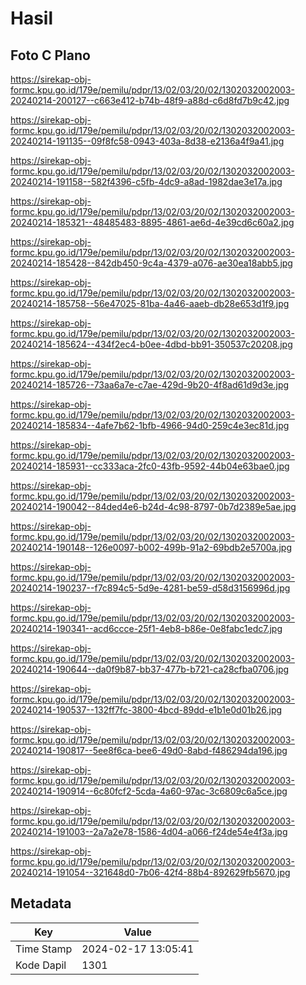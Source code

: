 # Hasil

## Foto C Plano

https://sirekap-obj-formc.kpu.go.id/179e/pemilu/pdpr/13/02/03/20/02/1302032002003-20240214-200127--c663e412-b74b-48f9-a88d-c6d8fd7b9c42.jpg

https://sirekap-obj-formc.kpu.go.id/179e/pemilu/pdpr/13/02/03/20/02/1302032002003-20240214-191135--09f8fc58-0943-403a-8d38-e2136a4f9a41.jpg

https://sirekap-obj-formc.kpu.go.id/179e/pemilu/pdpr/13/02/03/20/02/1302032002003-20240214-191158--582f4396-c5fb-4dc9-a8ad-1982dae3e17a.jpg

https://sirekap-obj-formc.kpu.go.id/179e/pemilu/pdpr/13/02/03/20/02/1302032002003-20240214-185321--48485483-8895-4861-ae6d-4e39cd6c60a2.jpg

https://sirekap-obj-formc.kpu.go.id/179e/pemilu/pdpr/13/02/03/20/02/1302032002003-20240214-185428--842db450-9c4a-4379-a076-ae30ea18abb5.jpg

https://sirekap-obj-formc.kpu.go.id/179e/pemilu/pdpr/13/02/03/20/02/1302032002003-20240214-185758--56e47025-81ba-4a46-aaeb-db28e653d1f9.jpg

https://sirekap-obj-formc.kpu.go.id/179e/pemilu/pdpr/13/02/03/20/02/1302032002003-20240214-185624--434f2ec4-b0ee-4dbd-bb91-350537c20208.jpg

https://sirekap-obj-formc.kpu.go.id/179e/pemilu/pdpr/13/02/03/20/02/1302032002003-20240214-185726--73aa6a7e-c7ae-429d-9b20-4f8ad61d9d3e.jpg

https://sirekap-obj-formc.kpu.go.id/179e/pemilu/pdpr/13/02/03/20/02/1302032002003-20240214-185834--4afe7b62-1bfb-4966-94d0-259c4e3ec81d.jpg

https://sirekap-obj-formc.kpu.go.id/179e/pemilu/pdpr/13/02/03/20/02/1302032002003-20240214-185931--cc333aca-2fc0-43fb-9592-44b04e63bae0.jpg

https://sirekap-obj-formc.kpu.go.id/179e/pemilu/pdpr/13/02/03/20/02/1302032002003-20240214-190042--84ded4e6-b24d-4c98-8797-0b7d2389e5ae.jpg

https://sirekap-obj-formc.kpu.go.id/179e/pemilu/pdpr/13/02/03/20/02/1302032002003-20240214-190148--126e0097-b002-499b-91a2-69bdb2e5700a.jpg

https://sirekap-obj-formc.kpu.go.id/179e/pemilu/pdpr/13/02/03/20/02/1302032002003-20240214-190237--f7c894c5-5d9e-4281-be59-d58d3156996d.jpg

https://sirekap-obj-formc.kpu.go.id/179e/pemilu/pdpr/13/02/03/20/02/1302032002003-20240214-190341--acd6ccce-25f1-4eb8-b86e-0e8fabc1edc7.jpg

https://sirekap-obj-formc.kpu.go.id/179e/pemilu/pdpr/13/02/03/20/02/1302032002003-20240214-190644--da0f9b87-bb37-477b-b721-ca28cfba0706.jpg

https://sirekap-obj-formc.kpu.go.id/179e/pemilu/pdpr/13/02/03/20/02/1302032002003-20240214-190537--132ff7fc-3800-4bcd-89dd-e1b1e0d01b26.jpg

https://sirekap-obj-formc.kpu.go.id/179e/pemilu/pdpr/13/02/03/20/02/1302032002003-20240214-190817--5ee8f6ca-bee6-49d0-8abd-f486294da196.jpg

https://sirekap-obj-formc.kpu.go.id/179e/pemilu/pdpr/13/02/03/20/02/1302032002003-20240214-190914--6c80fcf2-5cda-4a60-97ac-3c6809c6a5ce.jpg

https://sirekap-obj-formc.kpu.go.id/179e/pemilu/pdpr/13/02/03/20/02/1302032002003-20240214-191003--2a7a2e78-1586-4d04-a066-f24de54e4f3a.jpg

https://sirekap-obj-formc.kpu.go.id/179e/pemilu/pdpr/13/02/03/20/02/1302032002003-20240214-191054--321648d0-7b06-42f4-88b4-892629fb5670.jpg


## Metadata

| Key        | Value               |
| ---------- | ------------------- |
| Time Stamp | 2024-02-17 13:05:41 |
| Kode Dapil | 1301                |



